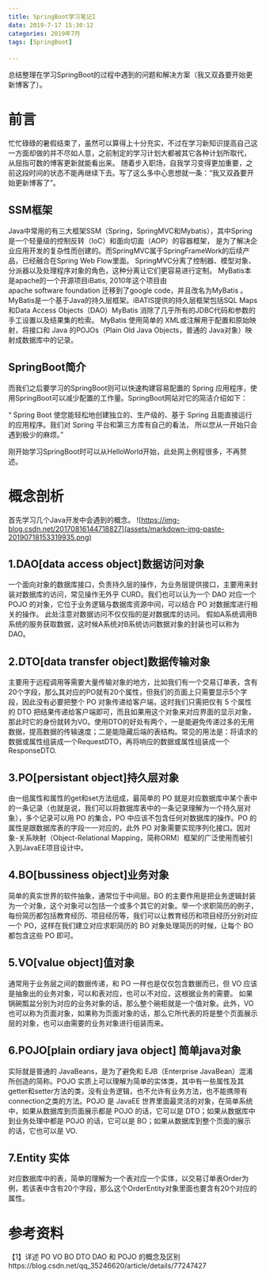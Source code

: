 ```yaml
---
title: SpringBoot学习笔记I
date: 2019-7-17 15:30:12
categories: 2019年7月
tags: [SpringBoot]

---
```


总结整理在学习SpringBoot的过程中遇到的问题和解决方案（我又双叒要开始更新博客了）。

<!-- more -->


# 前言
忙忙碌碌的暑假结束了，虽然可以算得上十分充实，不过在学习新知识提高自己这一方面却做的并不尽如人意，之前制定的学习计划大都被其它各种计划所取代，
从屈指可数的博客更新就能看出来。
随着步入职场，自我学习变得更加重要，之前这段时间的状态不能再继续下去。写了这么多中心思想就一条：“我又双叒要开始更新博客了”。



## SSM框架

Java中常用的有三大框架SSM（Spring，SpringMVC和Mybatis），其中Spring是一个轻量级的控制反转（IoC）和面向切面（AOP）的容器框架，
是为了解决企业应用开发的复杂性而创建的。而SpringMVC属于SpringFrameWork的后续产品，已经融合在Spring Web Flow里面。
SpringMVC分离了控制器、模型对象、分派器以及处理程序对象的角色，这种分离让它们更容易进行定制。
MyBatis本是apache的一个开源项目iBatis, 2010年这个项目由apache software foundation 迁移到了google code，并且改名为MyBatis 。
MyBatis是一个基于Java的持久层框架。iBATIS提供的持久层框架包括SQL Maps和Data Access Objects（DAO）MyBatis
消除了几乎所有的JDBC代码和参数的手工设置以及结果集的检索。
MyBatis 使用简单的 XML或注解用于配置和原始映射，将接口和 Java 的POJOs（Plain Old Java Objects，普通的 Java对象）映射成数据库中的记录。

## SpringBoot简介

而我们之后要学习的SpringBoot则可以快速构建容易配置的 Spring 应用程序，使用SpringBoot可以减少配置的工作量。SpringBoot网站对它的简洁介绍如下：

“ Spring Boot 使您能轻松地创建独立的、生产级的、基于 Spring 且能直接运行的应用程序。我们对 Spring 平台和第三方库有自己的看法，
所以您从一开始只会遇到极少的麻烦。”

刚开始学习SpringBoot时可以从HelloWorld开始，此处网上例程很多，不再赘述。

# 概念剖析
首先学习几个Java开发中会遇到的概念。
![https://img-blog.csdn.net/20170816144718827](assets/markdown-img-paste-20190718153319935.png)

## 1.DAO[data access object]数据访问对象
一个面向对象的数据库接口，负责持久层的操作，为业务层提供接口，主要用来封装对数据库的访问，常见操作无外乎 CURD。我们也可以认为一个 DAO 对应一个 POJO 的对象，它位于业务逻辑与数据库资源中间，可以结合 PO 对数据库进行相关的操作。
此处注意对数据访问不仅仅指的是对数据库的访问。 假如A系统调用B系统的服务获取数据，这时候A系统对B系统访问数据对象的封装也可以称为DAO。

## 2.DTO[data transfer object]数据传输对象
主要用于远程调用等需要大量传输对象的地方，比如我们有一个交易订单表，含有20个字段，那么其对应的PO就有20个属性，但我们的页面上只需要显示5个字段，因此没有必要把整个 PO 对象传递给客户端，这时我们只需把仅有 5 个属性的 DTO 把结果传递给客户端即可，而且如果用这个对象来对应界面的显示对象，那此时它的身份就转为VO。使用DTO的好处有两个，一是能避免传递过多的无用数据，提高数据的传输速度；二是能隐藏后端的表结构。常见的用法是：将请求的数据或属性组装成一个RequestDTO，再将响应的数据或属性组装成一个 ResponseDTO.

## 3.PO[persistant object]持久层对象

由一组属性和属性的get和set方法组成，最简单的 PO 就是对应数据库中某个表中的一条记录（也就是说，我们可以将数据库表中的一条记录理解为一个持久层对象），多个记录可以用 PO 的集合，PO 中应该不包含任何对数据库的操作。PO 的属性是跟数据库表的字段一一对应的，此外 PO 对象需要实现序列化接口。因对象-关系映射（Object-Relational Mapping，简称ORM）框架的广泛使用而被引入到JavaEE项目设计中。

## 4.BO[bussiness object]业务对象

简单的真实世界的软件抽象，通常位于中间层。BO 的主要作用是把业务逻辑封装为一个对象，这个对象可以包括一个或多个其它的对象。举一个求职简历的例子，每份简历都包括教育经历、项目经历等，我们可以让教育经历和项目经历分别对应一个 PO，这样在我们建立对应求职简历的 BO 对象处理简历的时候，让每个 BO 都包含这些 PO 即可。

## 5.VO[value object]值对象

通常用于业务层之间的数据传递，和 PO 一样也是仅仅包含数据而已，但 VO 应该是抽象出的业务对象，可以和表对应，也可以不对应，这根据业务的需要。 如果锅碗瓢盆分别为对应的业务对象的话，那么整个碗柜就是一个值对象。此外，VO 也可以称为页面对象，如果称为页面对象的话，那么它所代表的将是整个页面展示层的对象，也可以由需要的业务对象进行组装而来。


## 6.POJO[plain ordiary java object] 简单java对象

实际就是普通的 JavaBeans，是为了避免和 EJB（Enterprise JavaBean）混淆所创造的简称。POJO 实质上可以理解为简单的实体类，其中有一些属性及其getter和setter方法的类，没有业务逻辑，也不允许有业务方法，也不能携带有connection之类的方法。POJO 是 JavaEE 世界里面最灵活的对象，在简单系统中，如果从数据库到页面展示都是 POJO 的话，它可以是 DTO；如果从数据库中到业务处理中都是 POJO 的话，它可以是 BO；如果从数据库到整个页面的展示的话，它也可以是 VO.

## 7.Entity 实体
对应数据库中的表，简单的理解为一个表对应一个实体，以交易订单表Order为例，若该表中含有20个字段，那么这个OrderEntity对象里面也要含有20个对应的属性。


# 参考资料
【1】详述 PO VO BO DTO DAO 和 POJO 的概念及区别https://blog.csdn.net/qq_35246620/article/details/77247427
